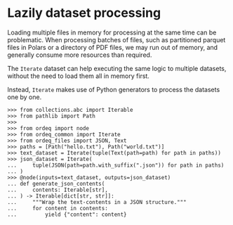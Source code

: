 # Lazily dataset processing

Loading multiple files in memory for processing at the same time can be problematic.
When processing batches of files, such as partitioned parquet files in Polars
or a directory of PDF files, we may run out of memory, and generally consume more resources than required.

The `Iterate` dataset can help executing the same logic to multiple datasets,
without the need to load them all in memory first.

Instead, `Iterate` makes use of Python generators to process the datasets one by one.

```pycon
>>> from collections.abc import Iterable
>>> from pathlib import Path
>>>
>>> from ordeq import node
>>> from ordeq_common import Iterate
>>> from ordeq_files import JSON, Text
>>> paths = [Path("hello.txt"), Path("world.txt")]
>>> text_dataset = Iterate(tuple(Text(path=path) for path in paths))
>>> json_dataset = Iterate(
...     tuple(JSON(path=path.with_suffix(".json")) for path in paths)
... )
>>> @node(inputs=text_dataset, outputs=json_dataset)
... def generate_json_contents(
...     contents: Iterable[str],
... ) -> Iterable[dict[str, str]]:
...     """Wrap the text-contents in a JSON structure."""
...     for content in contents:
...         yield {"content": content}

```
